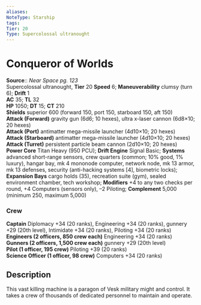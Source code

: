 ```yaml
---
aliases: 
NoteType: Starship
tags: 
Tier: 20
Type: Supercolossal ultranought 
---
```


# Conqueror of Worlds

**Source**:: _Near Space pg. 123_  
Supercolossal ultranought, **Tier** 20 
**Speed** 6; **Maneuverability** clumsy (turn 6); **Drift** 1  
**AC** 35; **TL** 32  
**HP** 1050; **DT** 15; **CT** 210  
**Shields** superior 600 (forward 150, port 150, starboard 150, aft 150)  
**Attack (Forward)** gravity gun (6d6; 10 hexes), ultra x-laser cannon (6d8×10; 20 hexes)  
**Attack (Port)** antimatter mega-missile launcher (4d10×10; 20 hexes)  
**Attack (Starboard)** antimatter mega-missile launcher (4d10×10; 20 hexes)  
**Attack (Turret)** persistent particle beam cannon (2d10×10; 20 hexes)  
**Power Core** Titan Heavy (950 PCU); **Drift Engine** Signal Basic; **Systems** advanced short-range sensors, crew quarters (common; 10% good, 1% luxury), hangar bay, mk 4 mononode computer, network node, mk 13 armor, mk 13 defenses, security (anti-hacking systems \[4\], biometric locks); **Expansion Bays** cargo holds (35), recreation suite (gym), sealed environment chamber, tech workshop; **Modifiers** +4 to any two checks per round, +4 Computers (sensors only), –2 Piloting; **Complement** 5,000 (minimum 250, maximum 5,000)

### Crew

**Captain** Diplomacy +34 (20 ranks), Engineering +34 (20 ranks), gunnery +29 (20th level), Intimidate +34 (20 ranks), Piloting +34 (20 ranks)  
**Engineers (2 officers, 850 crew each)** Engineering +34 (20 ranks)  
**Gunners (2 officers, 1,500 crew each)** gunnery +29 (20th level)  
**Pilot (1 officer, 195 crew)** Piloting +39 (20 ranks)  
**Science Officer (1 officer, 98 crew)** Computers +34 (20 ranks)

## Description

This vast killing machine is a paragon of Vesk military might and control. It takes a crew of thousands of dedicated personnel to maintain and operate.
